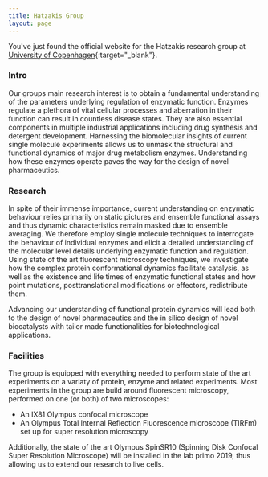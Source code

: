```yaml
---
title: Hatzakis Group
layout: page
---
```


<!--Some code to force clearing the cache for users, as the site is updated too frequently during development-->

<meta http-equiv="cache-control" content="max-age=0" />
<meta http-equiv="cache-control" content="no-cache" />
<meta http-equiv="expires" content="0" />
<meta http-equiv="expires" content="Tue, 01 Jan 1980 1:00:00 GMT" />
<meta http-equiv="pragma" content="no-cache" />


You've just found the official website for the Hatzakis research group at [University of Copenhagen](https://www.ku.dk/english/){:target="_blank"}.

### Intro
Our groups main research interest is to obtain a fundamental understanding of the parameters underlying regulation of enzymatic function. Enzymes regulate a plethora of vital cellular processes and aberration in their function can result in countless disease states. They are also essential components in multiple industrial applications including drug synthesis and detergent development. Harnessing the biomolecular insights of current single molecule experiments allows us to unmask the structural and functional dynamics of major drug metabolism enzymes. Understanding how these enzymes operate paves the way for the design of novel pharmaceutics.

### Research
In spite of their immense importance, current understanding on enzymatic behaviour relies primarily on static pictures and ensemble functional assays and thus dynamic characteristics remain masked due to ensemble averaging. We therefore employ single molecule techniques to interrogate the behaviour of individual enzymes and elicit a detailed understanding of the molecular level details underlying enzymatic function and regulation. Using state of the art fluorescent microscopy techniques, we investigate how the complex protein conformational dynamics facilitate catalysis, as well as the existence and life times of enzymatic functional states and how point mutations, posttranslational modifications or effectors, redistribute them.

Advancing our understanding of functional protein dynamics will lead both to the design of novel pharmaceutics and the in silico design of novel biocatalysts with tailor made functionalities for biotechnological applications.

### Facilities
The group is equipped with everything needed to perform state of the art experiments on a variaty of protein, enzyme and related experiments. Most experiments in the group are build around fluorescent microscopy, performed on one (or both) of two microscopes:

- An IX81 Olympus confocal microscope
- An Olympus Total Internal Reflection Fluorescence microscope (TIRFm) set up for super resolution microscopy

Additionally, the state of the art Olympus SpinSR10 (Spinning Disk Confocal Super Resolution Microscope) will be installed in the lab primo 2019, thus allowing us to extend our research to live cells.
